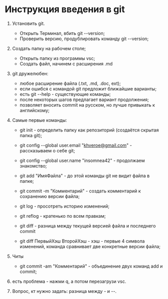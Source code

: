 # Инструкция введения в git

1. Установить git.
    * Открыть Терминал, вбить git --version;
    * Проверить версию, продублировать команду git --version;

2. Создать папку на рабочем столе;
    * Открыть папку из программы vsc;
    * Создать файл, начинем с расширения .md

3. git дружелюбен:
    
    * любое расширение файла (.txt, .md, .doc, ext);
    * если ошибся с командой git предложит ближайшие варианты;
    * есть git --help - существующие команды;
    * после некоторых шагов предлагает вариант продолжения;
    * позволяет вносить commit на русском, но лучше привыкать к английскому;

4. Самые первые команды:

    * git init - определить папку как репозиторий (создаётся скрытая папка git);

    * git config --global user.email "khveroe@gmail.com" - рассказываем о себе git;

    * git config --global user.name "insomnea42" - продолжаем знакомство;

    * git add "ИмяФайла" - до этой команды git не видит файла в папке;

    * git commit -m "Комментарий" - создать комментарий к сохранению версии файла;

    * git log - просотреть историю изменений;

    * git reflog - кратенько по всем правкам;

    * git diff - разница между текущей версией файла и последнего commit

    * git diff ПервыйХэш ВторойХэш - хэш - первые 4 символа изменений, команда сравнивает две конкретные версии файла;     

5. Читы
    * git commit -am "Комментарий" - объединение двух команд  add и commit;

6. есть проблема - нажми q, а потом перезагрузи vsc.

7. Вопрос, кт нужно задать: разница между - и --.
